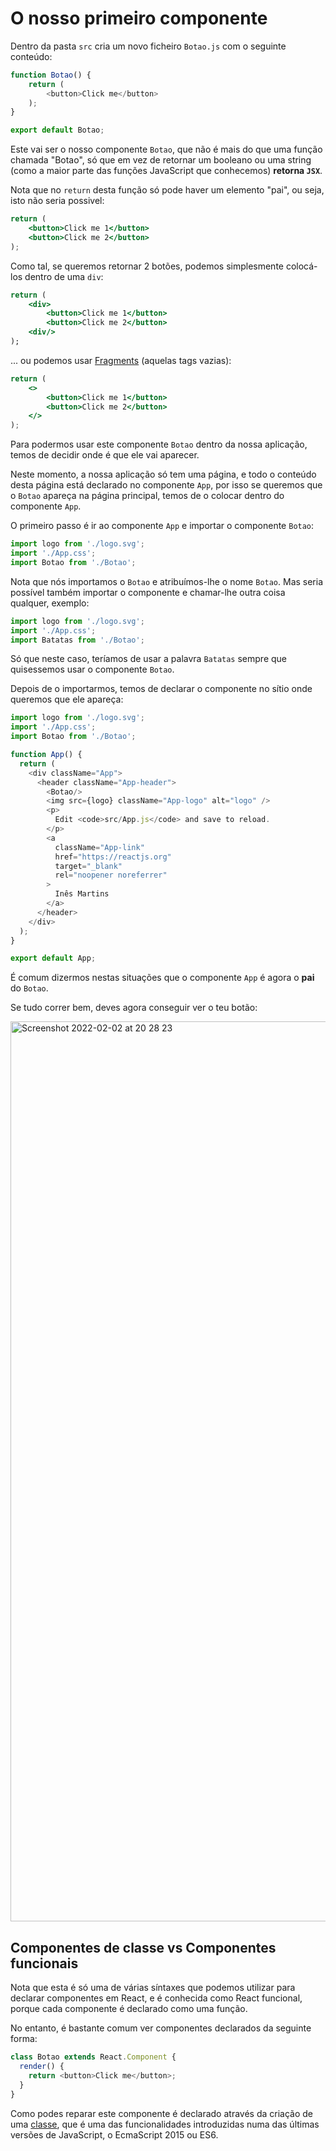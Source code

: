 # O nosso primeiro componente

Dentro da pasta `src` cria um novo ficheiro `Botao.js` com o seguinte conteúdo:

```javascript
function Botao() {
    return (
        <button>Click me</button>
    );
}

export default Botao;
```

Este vai ser o nosso componente `Botao`, que não é mais do que uma função chamada "Botao", só que em vez de retornar um booleano ou uma string (como a maior parte das funções JavaScript que conhecemos) **retorna `JSX`**.

Nota que no `return` desta função só pode haver um elemento "pai", ou seja, isto não seria possivel:

```jsx
return (
    <button>Click me 1</button>
    <button>Click me 2</button>
);
```

Como tal, se queremos retornar 2 botões, podemos simplesmente colocá-los dentro de uma `div`:

```jsx
return (
    <div>
        <button>Click me 1</button>
        <button>Click me 2</button>
    <div/>
);
```

... ou podemos usar [Fragments](https://reactjs.org/docs/fragments.html#short-syntax) (aquelas tags vazias):

```jsx
return (
    <>
        <button>Click me 1</button>
        <button>Click me 2</button>
    </>
);
```

Para podermos usar este componente `Botao` dentro da nossa aplicação, temos de decidir onde é que ele vai aparecer.

Neste momento, a nossa aplicação só tem uma página, e todo o conteúdo desta página está declarado no componente `App`, por isso se queremos que o `Botao` apareça na página principal, temos de o colocar dentro do componente `App`.

O primeiro passo é ir ao componente `App` e importar o componente `Botao`:

```javascript
import logo from './logo.svg';
import './App.css';
import Botao from './Botao';
```

Nota que nós importamos o `Botao` e atribuímos-lhe o nome `Botao`.
Mas seria possível também importar o componente e chamar-lhe outra coisa qualquer, exemplo:


```javascript
import logo from './logo.svg';
import './App.css';
import Batatas from './Botao';
```

Só que neste caso, teríamos de usar a palavra `Batatas` sempre que quisessemos usar o componente `Botao`.

Depois de o importarmos, temos de declarar o componente no sítio onde queremos que ele apareça:

```javascript
import logo from './logo.svg';
import './App.css';
import Botao from './Botao';

function App() {
  return (
    <div className="App">
      <header className="App-header">
        <Botao/>
        <img src={logo} className="App-logo" alt="logo" />
        <p>
          Edit <code>src/App.js</code> and save to reload.
        </p>
        <a
          className="App-link"
          href="https://reactjs.org"
          target="_blank"
          rel="noopener noreferrer"
        >
          Inês Martins
        </a>
      </header>
    </div>
  );
}

export default App;
```


É comum dizermos nestas situações que o componente `App` é agora o **pai** do `Botao`.

Se tudo correr bem, deves agora conseguir ver o teu botão:

<img width="1440" alt="Screenshot 2022-02-02 at 20 28 23" src="https://user-images.githubusercontent.com/39055313/152232142-8f5133b1-9306-4bd6-8abe-bfa200ed886d.png">

## Componentes de classe vs Componentes funcionais

Nota que esta é só uma de várias síntaxes que podemos utilizar para declarar componentes em React, e é conhecida como React funcional, porque cada componente é declarado como uma função.

No entanto, é bastante comum ver componentes declarados da seguinte forma:

```javascript
class Botao extends React.Component {
  render() {
    return <button>Click me</button>;
  }
}
```

Como podes reparar este componente é declarado através da criação de uma [classe](https://developer.mozilla.org/en-US/docs/Web/JavaScript/Reference/Classes), que é uma das funcionalidades introduzidas numa das últimas versões de JavaScript, o EcmaScript 2015 ou ES6.

